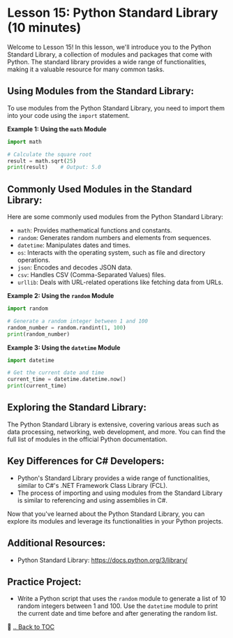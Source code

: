 # Lesson 15: Python Standard Library (10 minutes)

Welcome to Lesson 15! In this lesson, we'll introduce you to the Python Standard Library, a collection of modules and packages that come with Python. The standard library provides a wide range of functionalities, making it a valuable resource for many common tasks.

## Using Modules from the Standard Library:
To use modules from the Python Standard Library, you need to import them into your code using the `import` statement.

**Example 1: Using the `math` Module**
```python
import math

# Calculate the square root
result = math.sqrt(25)
print(result)    # Output: 5.0
```

## Commonly Used Modules in the Standard Library:
Here are some commonly used modules from the Python Standard Library:

- `math`: Provides mathematical functions and constants.
- `random`: Generates random numbers and elements from sequences.
- `datetime`: Manipulates dates and times.
- `os`: Interacts with the operating system, such as file and directory operations.
- `json`: Encodes and decodes JSON data.
- `csv`: Handles CSV (Comma-Separated Values) files.
- `urllib`: Deals with URL-related operations like fetching data from URLs.

**Example 2: Using the `random` Module**
```python
import random

# Generate a random integer between 1 and 100
random_number = random.randint(1, 100)
print(random_number)
```

**Example 3: Using the `datetime` Module**
```python
import datetime

# Get the current date and time
current_time = datetime.datetime.now()
print(current_time)
```

## Exploring the Standard Library:
The Python Standard Library is extensive, covering various areas such as data processing, networking, web development, and more. You can find the full list of modules in the official Python documentation.

## Key Differences for C# Developers:
- Python's Standard Library provides a wide range of functionalities, similar to C#'s .NET Framework Class Library (FCL).
- The process of importing and using modules from the Standard Library is similar to referencing and using assemblies in C#.

Now that you've learned about the Python Standard Library, you can explore its modules and leverage its functionalities in your Python projects.

## Additional Resources:
- Python Standard Library: https://docs.python.org/3/library/

## Practice Project:
- Write a Python script that uses the `random` module to generate a list of 10 random integers between 1 and 100. Use the `datetime` module to print the current date and time before and after generating the random list.

🔗 [.. Back to TOC](./learn-python-in-half-day-lesson--toc.md)